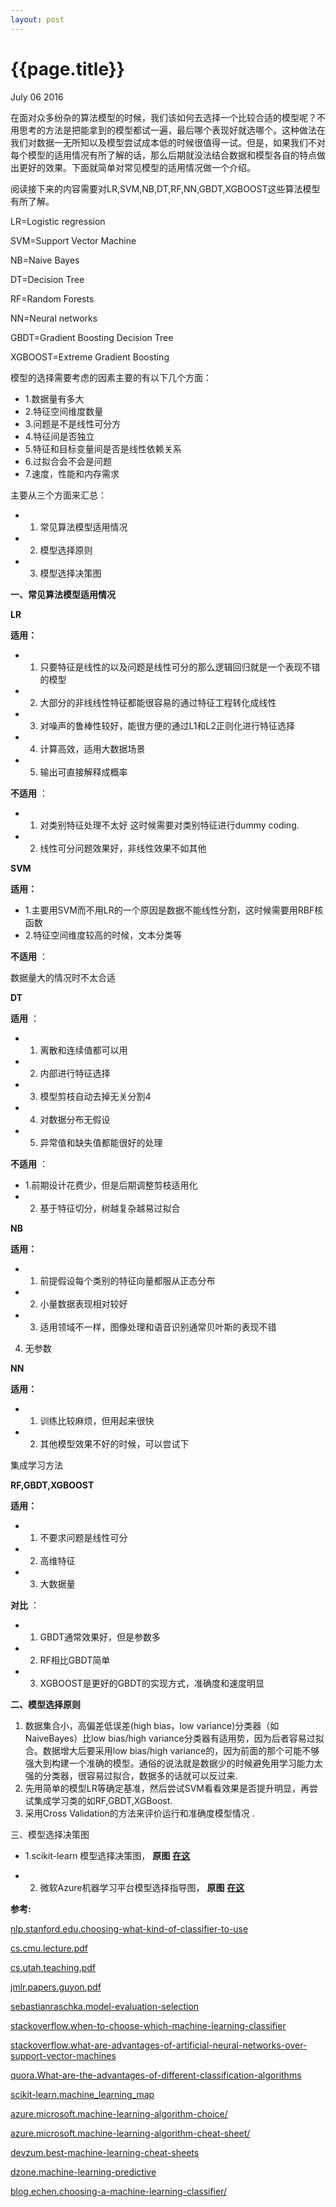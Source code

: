 ```yaml
---
layout: post
---
```


{{page.title}}
=====
<p class="meta">July 06 2016</p>

在面对众多纷杂的算法模型的时候，我们该如何去选择一个比较合适的模型呢？不用思考的方法是把能拿到的模型都试一遍，最后哪个表现好就选哪个。这种做法在我们对数据一无所知以及模型尝试成本低的时候很值得一试。但是，如果我们不对每个模型的适用情况有所了解的话，那么后期就没法结合数据和模型各自的特点做出更好的效果。下面就简单对常见模型的适用情况做一个介绍。

阅读接下来的内容需要对LR,SVM,NB,DT,RF,NN,GBDT,XGBOOST这些算法模型有所了解。

LR=Logistic regression

SVM=Support Vector Machine

NB=Naive Bayes

DT=Decision Tree

RF=Random Forests

NN=Neural networks

GBDT=Gradient Boosting Decision Tree

XGBOOST=Extreme Gradient Boosting

模型的选择需要考虑的因素主要的有以下几个方面：  

 - 1.数据量有多大   
 - 2.特征空间维度数量   
 - 3.问题是不是线性可分方   
 - 4.特征间是否独立   
 - 5.特征和目标变量间是否是线性依赖关系   
 - 6.过拟合会不会是问题   
 - 7.速度，性能和内存需求   

主要从三个方面来汇总：

 - 1. 常见算法模型适用情况
 - 2. 模型选择原则
 - 3. 模型选择决策图

**一、常见算法模型适用情况**

**LR**

**适用：**

 - 1. 只要特征是线性的以及问题是线性可分的那么逻辑回归就是一个表现不错的模型   
 - 2. 大部分的非线线性特征都能很容易的通过特征工程转化成线性   
 - 3. 对噪声的鲁棒性较好，能很方便的通过L1和L2正则化进行特征选择   
 - 4. 计算高效，适用大数据场景   
 - 5. 输出可直接解释成概率   

**不适用** ：

 - 1. 对类别特征处理不太好 这时候需要对类别特征进行dummy coding.   
 - 2. 线性可分问题效果好，非线性效果不如其他   

**SVM**

**适用：**

 - 1.主要用SVM而不用LR的一个原因是数据不能线性分割，这时候需要用RBF核函数   
 - 2.特征空间维度较高的时候，文本分类等   

**不适用** ：

数据量大的情况时不太合适

**DT**

**适用** ：

 - 1. 离散和连续值都可以用   
 - 2. 内部进行特征选择   
 - 3. 模型剪枝自动去掉无关分割4   
 - 4. 对数据分布无假设   
 - 5. 异常值和缺失值都能很好的处理   

**不适用** ：

 - 1.前期设计花费少，但是后期调整剪枝适用化  
 - 2. 基于特征切分，树越复杂越易过拟合  

**NB**

**适用：**

 - 1. 前提假设每个类别的特征向量都服从正态分布
 - 2. 小量数据表现相对较好
 - 3. 适用领域不一样，图像处理和语音识别通常贝叶斯的表现不错

4. 无参数

**NN**

**适用：**

 - 1. 训练比较麻烦，但用起来很快
 - 2. 其他模型效果不好的时候，可以尝试下

集成学习方法

**RF,GBDT,XGBOOST**

**适用：**

 - 1. 不要求问题是线性可分   
 - 2. 高维特征   
 - 3. 大数据量   

**对比** ：

 - 1. GBDT通常效果好，但是参数多   
 - 2. RF相比GBDT简单   
 - 3. XGBOOST是更好的GBDT的实现方式，准确度和速度明显   

**二、模型选择原则**

1. 数据集合小，高偏差低误差(high bias，low variance)分类器（如NaiveBayes）比low bias/high variance分类器有适用势，因为后者容易过拟合。数据增大后要采用low bias/high variance的，因为前面的那个可能不够强大到构建一个准确的模型。通俗的说法就是数据少的时候避免用学习能力太强的分类器，很容易过拟合，数据多的话就可以反过来.  
2. 先用简单的模型LR等确定基准，然后尝试SVM看看效果是否提升明显，再尝试集成学习类的如RF,GBDT,XGBoost.  
3. 采用Cross Validation的方法来评价运行和准确度模型情况 .

三、模型选择决策图

 - 1.scikit-learn 模型选择决策图， **原图** [**在这**](http://scikit-learn.org/stable/tutorial/machine_learning_map/)

 - 2. 微软Azure机器学习平台模型选择指导图， **原图** [**在这**](https://azure.microsoft.com/en-in/documentation/articles/machine-learning-algorithm-cheat-sheet/)

**参考:**

[nlp.stanford.edu.choosing-what-kind-of-classifier-to-use](http://nlp.stanford.edu/IR-book/html/htmledition/choosing-what-kind-of-classifier-to-use-1.html)

[cs.cmu.lecture.pdf](https://www.cs.cmu.edu/afs/cs/academic/class/10601-f10/lecture/lec16.pdf)

[cs.utah.teaching.pdf](https://www.cs.utah.edu/~piyush/teaching/22-9-print.pdf)

[jmlr.papers.guyon.pdf](http://www.jmlr.org/papers/volume11/guyon10a/guyon10a.pdf)

[sebastianraschka.model-evaluation-selection](http://sebastianraschka.com/blog/2016/model-evaluation-selection-part1.html)

[stackoverflow.when-to-choose-which-machine-learning-classifier](http://stackoverflow.com/questions/2595176/when-to-choose-which-machine-learning-classifier)

[stackoverflow.what-are-advantages-of-artificial-neural-networks-over-support-vector-machines](http://stackoverflow.com/questions/11632516/what-are-advantages-of-artificial-neural-networks-over-support-vector-machines?rq=1)

[quora.What-are-the-advantages-of-different-classification-algorithms](https://www.quora.com/What-are-the-advantages-of-different-classification-algorithms)

[scikit-learn.machine_learning_map](http://scikit-learn.org/stable/tutorial/machine_learning_map/)

[azure.microsoft.machine-learning-algorithm-choice/](https://azure.microsoft.com/en-in/documentation/articles/machine-learning-algorithm-choice/)

[azure.microsoft.machine-learning-algorithm-cheat-sheet/](https://azure.microsoft.com/en-in/documentation/articles/machine-learning-algorithm-cheat-sheet/)

[devzum.best-machine-learning-cheat-sheets](http://devzum.com/2015/06/best-machine-learning-cheat-sheets/)

[dzone.machine-learning-predictive](https://dzone.com/refcardz/machine-learning-predictive)

[blog.echen.choosing-a-machine-learning-classifier/](http://blog.echen.me/2011/04/27/choosing-a-machine-learning-classifier/)

